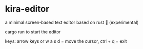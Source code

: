 # kira-editor
a minimal screen-based text editor based on rust  🦀 (experimental)

cargo run to start the editor

keys:
arrow keys or w a s d = move the cursor,
ctrl + q = exit
